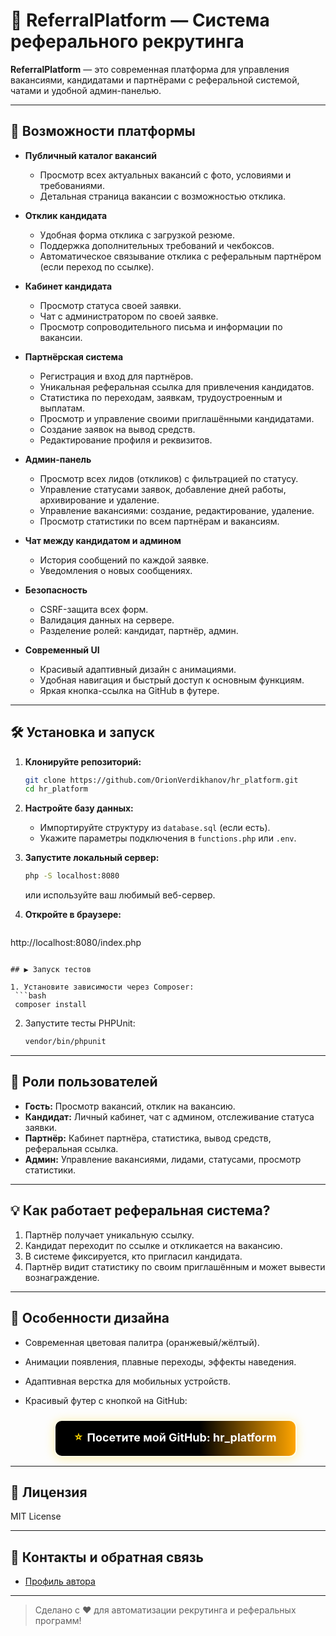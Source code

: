 # 🚀 ReferralPlatform — Система реферального рекрутинга


**ReferralPlatform** — это современная платформа для управления вакансиями, кандидатами и партнёрами с реферальной системой, чатами и удобной админ-панелью.

---

## 🌟 Возможности платформы

- **Публичный каталог вакансий**
  - Просмотр всех актуальных вакансий с фото, условиями и требованиями.
  - Детальная страница вакансии с возможностью отклика.

- **Отклик кандидата**
  - Удобная форма отклика с загрузкой резюме.
  - Поддержка дополнительных требований и чекбоксов.
  - Автоматическое связывание отклика с реферальным партнёром (если переход по ссылке).

- **Кабинет кандидата**
  - Просмотр статуса своей заявки.
  - Чат с администратором по своей заявке.
  - Просмотр сопроводительного письма и информации по вакансии.

- **Партнёрская система**
  - Регистрация и вход для партнёров.
  - Уникальная реферальная ссылка для привлечения кандидатов.
  - Статистика по переходам, заявкам, трудоустроенным и выплатам.
  - Просмотр и управление своими приглашёнными кандидатами.
  - Создание заявок на вывод средств.
  - Редактирование профиля и реквизитов.

- **Админ-панель**
  - Просмотр всех лидов (откликов) с фильтрацией по статусу.
  - Управление статусами заявок, добавление дней работы, архивирование и удаление.
  - Управление вакансиями: создание, редактирование, удаление.
  - Просмотр статистики по всем партнёрам и вакансиям.

- **Чат между кандидатом и админом**
  - История сообщений по каждой заявке.
  - Уведомления о новых сообщениях.

- **Безопасность**
  - CSRF-защита всех форм.
  - Валидация данных на сервере.
  - Разделение ролей: кандидат, партнёр, админ.

- **Современный UI**
  - Красивый адаптивный дизайн с анимациями.
  - Удобная навигация и быстрый доступ к основным функциям.
  - Яркая кнопка-ссылка на GitHub в футере.


---

## 🛠️ Установка и запуск

1. **Клонируйте репозиторий:**
   ```bash
   git clone https://github.com/OrionVerdikhanov/hr_platform.git
   cd hr_platform
   ```

2. **Настройте базу данных:**
   - Импортируйте структуру из `database.sql` (если есть).
   - Укажите параметры подключения в `functions.php` или `.env`.

3. **Запустите локальный сервер:**
   ```bash
   php -S localhost:8080
   ```
   или используйте ваш любимый веб-сервер.

4. **Откройте в браузере:**
   ```
 http://localhost:8080/index.php
  ```

## ▶️ Запуск тестов

1. Установите зависимости через Composer:
   ```bash
   composer install
   ```
2. Запустите тесты PHPUnit:
   ```bash
   vendor/bin/phpunit
   ```

---

## 👤 Роли пользователей

- **Гость:** Просмотр вакансий, отклик на вакансию.
- **Кандидат:** Личный кабинет, чат с админом, отслеживание статуса заявки.
- **Партнёр:** Кабинет партнёра, статистика, вывод средств, реферальная ссылка.
- **Админ:** Управление вакансиями, лидами, статусами, просмотр статистики.

---

## 💡 Как работает реферальная система?

1. Партнёр получает уникальную ссылку.
2. Кандидат переходит по ссылке и откликается на вакансию.
3. В системе фиксируется, кто пригласил кандидата.
4. Партнёр видит статистику по своим приглашённым и может вывести вознаграждение.

---

## 🎨 Особенности дизайна

- Современная цветовая палитра (оранжевый/жёлтый).
- Анимации появления, плавные переходы, эффекты наведения.
- Адаптивная верстка для мобильных устройств.
- Красивый футер с кнопкой на GitHub:

  <div align="center">
    <a href="https://github.com/OrionVerdikhanov/hr_platform" target="_blank" style="display:inline-block; background:linear-gradient(90deg,#000 60%,#FFA500 100%); color:#fff; padding:0.7em 1.7em; border-radius:12px; font-size:1.12rem; font-weight:bold; text-decoration:none; box-shadow:0 2px 16px #FFD70055; margin-top:0.5em; border:2px solid #fffbe7;">
      <span style="vertical-align:middle; color:#FFD700; margin-right:0.2em;">⭐</span>
      Посетите мой GitHub: <b>hr_platform</b>
    </a>
  </div>

---

## 📄 Лицензия

MIT License

---

## 🤝 Контакты и обратная связь

- [Профиль автора](https://vk.com/feitulla)

---

> Сделано с ❤️ для автоматизации рекрутинга и реферальных программ!
